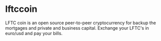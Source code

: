 lftccoin
========

LFTC coin is an open source peer-to-peer cryptocurrency for backup the mortgages and private and business capital. Exchange your LFTC's in euro/usd and pay your bills.
